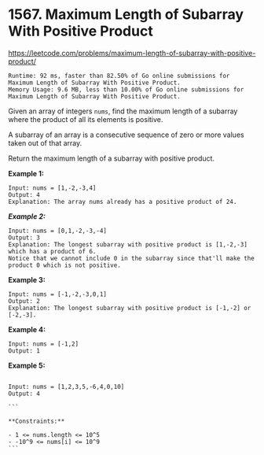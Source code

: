 # 1567. Maximum Length of Subarray With Positive Product

https://leetcode.com/problems/maximum-length-of-subarray-with-positive-product/

```
Runtime: 92 ms, faster than 82.50% of Go online submissions for Maximum Length of Subarray With Positive Product.
Memory Usage: 9.6 MB, less than 10.00% of Go online submissions for Maximum Length of Subarray With Positive Product.
```

Given an array of integers `nums`, find the maximum length of a subarray where the product of all its elements is positive.

A subarray of an array is a consecutive sequence of zero or more values taken out of that array.

Return the maximum length of a subarray with positive product.

**Example 1:**

```
Input: nums = [1,-2,-3,4]
Output: 4
Explanation: The array nums already has a positive product of 24.
```

**_Example 2:_**

```
Input: nums = [0,1,-2,-3,-4]
Output: 3
Explanation: The longest subarray with positive product is [1,-2,-3] which has a product of 6.
Notice that we cannot include 0 in the subarray since that'll make the product 0 which is not positive.
```

**Example 3:**

```
Input: nums = [-1,-2,-3,0,1]
Output: 2
Explanation: The longest subarray with positive product is [-1,-2] or [-2,-3].
```

**Example 4:**

```
Input: nums = [-1,2]
Output: 1
```

**Example 5:**

````

Input: nums = [1,2,3,5,-6,4,0,10]
Output: 4

```

**Constraints:**

- 1 <= nums.length <= 10^5
- -10^9 <= nums[i] <= 10^9
```
````
